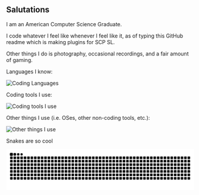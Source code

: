 ## Salutations

I am an American Computer Science Graduate.

I code whatever I feel like whenever I feel like it, as of typing this GitHub readme which is making plugins for SCP SL.

Other things I do is photography, occasional recordings, and a fair amount of gaming.

Languages I know:

![Coding Languages](https://skills-icons.vercel.app/api/icons?i=c,cpp,csharp,java,js,python,r)

Coding tools I use:

![Coding tools I use](https://skills-icons.vercel.app/api/icons?i=androidstudio,clion,eclipse,github,intellij,notepadpp,pycharm,rider,unity,vim,visualstudio,vscode,webstorm)

Other things I use (i.e. OSes, other non-coding tools, etc.):

![Other things I use](https://skills-icons.vercel.app/api/icons?i=apple,arch,discord,gimp,lightroom,linux,ps,premierepro,raspberrypi,steam,windows)

Snakes are so cool

<picture>
  <source media="(prefers-color-scheme: dark)" srcset="https://raw.githubusercontent.com/SnivyFilms/SnivyFilms/output/github-snake-dark.svg">
  <source media="(prefers-color-scheme: light)" srcset="https://raw.githubusercontent.com/SnivyFilms/SnivyFilms/output/github-snake.svg">
  <img alt="github contribution grid snake animation" src="https://raw.githubusercontent.com/SnivyFilms/SnivyFilms/output/github-snake.svg">
</picture>

